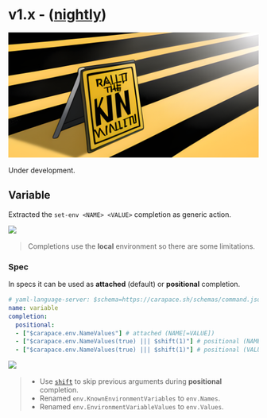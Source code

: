 # v1.x - ([nightly](../install/selfupdate.md))

![](./v1.x/banner.png)

Under development.

## Variable

Extracted the `set-env <NAME> <VALUE>` completion as generic action.

![](./v1.x/env.cast)

> Completions use the **local** environment so there are some limitations.

### Spec

In specs it can be used as **attached** (default) or **positional** completion.

```yaml
# yaml-language-server: $schema=https://carapace.sh/schemas/command.json
name: variable
completion:
  positional:
  - ["$carapace.env.NameValues"] # attached (NAME[=VALUE])
  - ["$carapace.env.NameValues(true) ||| $shift(1)"] # positional (NAME)
  - ["$carapace.env.NameValues(true) ||| $shift(1)"] # positional (VALUE)
```

![](./v1.x/env-spec.cast)

> - Use [`shift`] to skip previous arguments during **positional** completion.
> - Renamed `env.KnownEnvironmentVariables` to `env.Names`.
> - Renamed `env.EnvironmentVariableValues` to `env.Values`.

[`shift`]:https://carapace-sh.github.io/carapace-spec/carapace-spec/macros/modifier.html#shift
